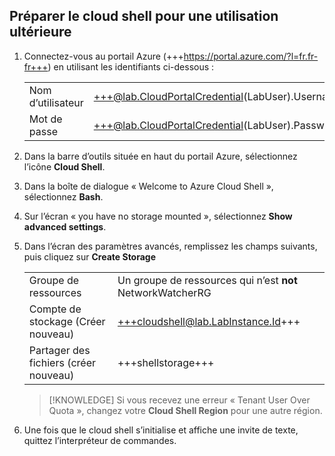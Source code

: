 ## Préparer le cloud shell pour une utilisation ultérieure
1. Connectez-vous au portail Azure (+++https://portal.azure.com/?l=fr.fr-fr+++) en utilisant les identifiants ci-dessous :

    |||
    |--|--|
    |Nom d’utilisateur|+++@lab.CloudPortalCredential(LabUser).Username+++|
    |Mot de passe|+++@lab.CloudPortalCredential(LabUser).Password+++|

1. Dans la barre d’outils située en haut du portail Azure, sélectionnez l’icône **Cloud Shell**.

1. Dans la boîte de dialogue « Welcome to Azure Cloud Shell », sélectionnez **Bash**.

1. Sur l’écran « you have no storage mounted », sélectionnez **Show advanced settings**.

1. Dans l’écran des paramètres avancés, remplissez les champs suivants, puis cliquez sur **Create Storage** 

    |||
    |--|--|
    |Groupe de ressources|Un groupe de ressources qui n’est **not** NetworkWatcherRG|
    |Compte de stockage (Créer nouveau)|+++cloudshell@lab.LabInstance.Id+++|
    |Partager des fichiers (créer nouveau)|+++shellstorage+++|
    
    >[!KNOWLEDGE] Si vous recevez une erreur « Tenant User Over Quota », changez votre **Cloud Shell Region** pour une autre région.

1. Une fois que le cloud shell s’initialise et affiche une invite de texte, quittez l’interpréteur de commandes.
